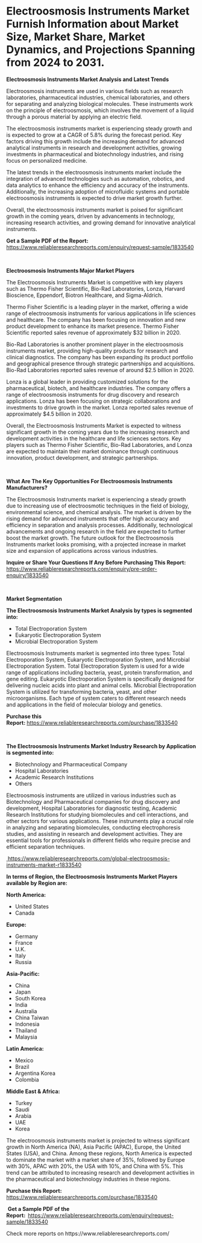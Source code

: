 <p><h1>Electroosmosis Instruments Market Furnish Information about Market Size, Market Share, Market Dynamics, and Projections Spanning from 2024 to 2031.</h1></p><p><strong>Electroosmosis Instruments Market Analysis and Latest Trends</strong></p>
<p><p>Electroosmosis instruments are used in various fields such as research laboratories, pharmaceutical industries, chemical laboratories, and others for separating and analyzing biological molecules. These instruments work on the principle of electroosmosis, which involves the movement of a liquid through a porous material by applying an electric field.</p><p>The electroosmosis instruments market is experiencing steady growth and is expected to grow at a CAGR of 5.8% during the forecast period. Key factors driving this growth include the increasing demand for advanced analytical instruments in research and development activities, growing investments in pharmaceutical and biotechnology industries, and rising focus on personalized medicine.</p><p>The latest trends in the electroosmosis instruments market include the integration of advanced technologies such as automation, robotics, and data analytics to enhance the efficiency and accuracy of the instruments. Additionally, the increasing adoption of microfluidic systems and portable electroosmosis instruments is expected to drive market growth further.</p><p>Overall, the electroosmosis instruments market is poised for significant growth in the coming years, driven by advancements in technology, increasing research activities, and growing demand for innovative analytical instruments.</p></p>
<p><strong>Get a Sample PDF of the Report:&nbsp;</strong> <a href="https://www.reliableresearchreports.com/enquiry/request-sample/1833540">https://www.reliableresearchreports.com/enquiry/request-sample/1833540</a></p>
<p>&nbsp;</p>
<p><strong>Electroosmosis Instruments Major Market Players</strong></p>
<p><p>The Electroosmosis Instruments Market is competitive with key players such as Thermo Fisher Scientific, Bio-Rad Laboratories, Lonza, Harvard Bioscience, Eppendorf, Biotron Healthcare, and Sigma-Aldrich. </p><p>Thermo Fisher Scientific is a leading player in the market, offering a wide range of electroosmosis instruments for various applications in life sciences and healthcare. The company has been focusing on innovation and new product development to enhance its market presence. Thermo Fisher Scientific reported sales revenue of approximately $32 billion in 2020.</p><p>Bio-Rad Laboratories is another prominent player in the electroosmosis instruments market, providing high-quality products for research and clinical diagnostics. The company has been expanding its product portfolio and geographical presence through strategic partnerships and acquisitions. Bio-Rad Laboratories reported sales revenue of around $2.5 billion in 2020.</p><p>Lonza is a global leader in providing customized solutions for the pharmaceutical, biotech, and healthcare industries. The company offers a range of electroosmosis instruments for drug discovery and research applications. Lonza has been focusing on strategic collaborations and investments to drive growth in the market. Lonza reported sales revenue of approximately $4.5 billion in 2020.</p><p>Overall, the Electroosmosis Instruments Market is expected to witness significant growth in the coming years due to the increasing research and development activities in the healthcare and life sciences sectors. Key players such as Thermo Fisher Scientific, Bio-Rad Laboratories, and Lonza are expected to maintain their market dominance through continuous innovation, product development, and strategic partnerships.</p></p>
<p>&nbsp;</p>
<p><strong>What Are The Key Opportunities For Electroosmosis Instruments Manufacturers?</strong></p>
<p><p>The Electroosmosis Instruments market is experiencing a steady growth due to increasing use of electroosmotic techniques in the field of biology, environmental science, and chemical analysis. The market is driven by the rising demand for advanced instruments that offer high accuracy and efficiency in separation and analysis processes. Additionally, technological advancements and ongoing research in the field are expected to further boost the market growth. The future outlook for the Electroosmosis Instruments market looks promising, with a projected increase in market size and expansion of applications across various industries.</p></p>
<p><strong>Inquire or Share Your Questions If Any Before Purchasing This Report:</strong> <a href="https://www.reliableresearchreports.com/enquiry/pre-order-enquiry/1833540">https://www.reliableresearchreports.com/enquiry/pre-order-enquiry/1833540</a></p>
<p>&nbsp;</p>
<p><strong>Market Segmentation</strong></p>
<p><strong>The Electroosmosis Instruments Market Analysis by types is segmented into:</strong></p>
<p><ul><li>Total Electroporation System</li><li>Eukaryotic Electroporation System</li><li>Microbial Electroporation System</li></ul></p>
<p><p>Electroosmosis Instruments market is segmented into three types: Total Electroporation System, Eukaryotic Electroporation System, and Microbial Electroporation System. Total Electroporation System is used for a wide range of applications including bacteria, yeast, protein transformation, and gene editing. Eukaryotic Electroporation System is specifically designed for delivering nucleic acids into plant and animal cells. Microbial Electroporation System is utilized for transforming bacteria, yeast, and other microorganisms. Each type of system caters to different research needs and applications in the field of molecular biology and genetics.</p></p>
<p><strong>Purchase this Report:&nbsp;</strong><a href="https://www.reliableresearchreports.com/purchase/1833540">https://www.reliableresearchreports.com/purchase/1833540</a></p>
<p>&nbsp;</p>
<p><strong>The Electroosmosis Instruments Market Industry Research by Application is segmented into:</strong></p>
<p><ul><li>Biotechnology and Pharmaceutical Company</li><li>Hospital Laboratories</li><li>Academic Research Institutions</li><li>Others</li></ul></p>
<p><p>Electroosmosis instruments are utilized in various industries such as Biotechnology and Pharmaceutical companies for drug discovery and development, Hospital Laboratories for diagnostic testing, Academic Research Institutions for studying biomolecules and cell interactions, and other sectors for various applications. These instruments play a crucial role in analyzing and separating biomolecules, conducting electrophoresis studies, and assisting in research and development activities. They are essential tools for professionals in different fields who require precise and efficient separation techniques.</p></p>
<p><a href="https://www.reliableresearchreports.com/global-electroosmosis-instruments-market-r1833540">&nbsp;https://www.reliableresearchreports.com/global-electroosmosis-instruments-market-r1833540</a></p>
<p><strong>In terms of Region, the Electroosmosis Instruments Market Players available by Region are:</strong></p>
<p>
    <p> <strong> North America: </strong>
        <ul>
            <li>United States</li>
            <li>Canada</li>
        </ul>
        </p> 
    <p> <strong> Europe: </strong>
        <ul>
            <li>Germany</li>
            <li>France</li>
            <li>U.K.</li>
            <li>Italy</li>
            <li>Russia</li>
        </ul>
        </p> 
    <p> <strong> Asia-Pacific: </strong>
        <ul>
            <li>China</li>
            <li>Japan</li>
            <li>South Korea</li>
            <li>India</li>
            <li>Australia</li>
            <li>China Taiwan</li>
            <li>Indonesia</li>
            <li>Thailand</li>
            <li>Malaysia</li>
        </ul>
        </p> 
    <p> <strong> Latin America: </strong>
        <ul>
            <li>Mexico</li>
            <li>Brazil</li>
            <li>Argentina Korea</li>
            <li>Colombia</li>
        </ul>
        </p> 
    <p> <strong> Middle East & Africa: </strong>
        <ul>
            <li>Turkey</li>
            <li>Saudi</li>
            <li>Arabia</li>
            <li>UAE</li>
            <li>Korea</li>
        </ul>
    </p>
    </p>
<p><p>The electroosmosis instruments market is projected to witness significant growth in North America (NA), Asia Pacific (APAC), Europe, the United States (USA), and China. Among these regions, North America is expected to dominate the market with a market share of 35%, followed by Europe with 30%, APAC with 20%, the USA with 10%, and China with 5%. This trend can be attributed to increasing research and development activities in the pharmaceutical and biotechnology industries in these regions.</p></p>
<p><strong>Purchase this Report: </strong><a href="https://www.reliableresearchreports.com/purchase/1833540">https://www.reliableresearchreports.com/purchase/1833540</a></p>
<p>&nbsp;<strong>Get a Sample PDF of the Report:&nbsp;&nbsp;</strong><a href="https://www.reliableresearchreports.com/enquiry/request-sample/1833540">https://www.reliableresearchreports.com/enquiry/request-sample/1833540</a></p>
<p><strong></strong></p>
<p>Check more reports on https://www.reliableresearchreports.com/</p>